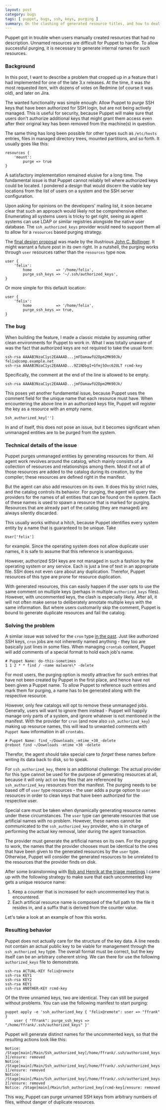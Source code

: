```yaml
---
layout: post
category: bugs
tags: [ puppet, bugs, ssh, keys, purging ]
summary: On the clashing of generated resource titles, and how to deal.
---
```


Puppet got in trouble when users manually created resources that had no description.
Unnamed resources are difficult for Puppet to handle. To allow successful
purging, it is necessary to generate internal names for such resources.

### Background

In this post, I want to describe a problem that cropped up in a feature that I
had implemented for one of the late 3.x releases. At the time, it was *the*
most requested item, with dozens of votes on Redmine (of course it was old),
and later on Jira.

The wanted functionality was simple enough: Allow Puppet to *purge* SSH keys
that have been authorized for SSH login, but are not being actively managed.
This is useful for security, because Puppet will make sure that users don't
authorize additional keys that might grant them access even after their
original key has been removed from the machine(s) in question.

The same thing has long been possible for other types such as `/etc/hosts` entries,
files in managed directory trees, mounted partitions, and so forth. It usually
goes like this:

    resources {
        'mount':
            purge => true
    }

A satisfactory implementation remained elusive for a long time. The fundamental
issue is that Puppet cannot reliably tell where authorized keys could be located.
I pondered a design that would discern the viable key locations from the list
of users on a system and the SSH server configuration.

Upon asking for opinions on the developers' mailing list, it soon became clear
that such an approach would likely not be comprehensive either. Enumerating
all systems users is tricky to get right, seeing as agent systems can use LDAP or similar
registries alongside the native user database.
The `ssh_authorized_keys` provider would need to support them all
to allow for a `resources` based purging strategy.

The [final design proposal](https://groups.google.com/forum/#!msg/puppet-users/AgvUwA9RMLM/QWGeYMP_9xoJ)
was made by the illustrious [John C. Bollinger](https://www.linkedin.com/in/johncbollinger).
It might warrant a future post in its own right. In a nutshell, the purging
works through `user` resources rather than the `resources` type now.

    user {
        'felix':
            home           => '/home/felix',
            purge_ssh_keys => '~/.ssh/authorized_keys',
    }

Or more simple for this default location:

    user {
        'felix':
            home           => '/home/felix',
            purge_ssh_keys => true,
    }

### The bug

When building the feature, I made a classic mistake by assuming rather clean
environments for Puppet to work in. What I was totally unaware of was the fact
that authorized keys are not required to take the usual form:

    ssh-rsa AAAAB3NzaC1yc2EAAAAD...jmFDamawfU2Dpm2MK90Jk/ felix@comp.example.net
    ssh-rsa AAAAB3NzaC1yc2EAAAAD...9Z1NDbgI+Gfmj5Ovc62ULT rcmd-key

Specifically, the comment at the end of the line is allowed to be empty.

    ssh-rsa AAAAB3NzaC1yc2EAAAAD...jmFDamawfU2Dpm2MK90Jk/

This poses yet another fundamental issue, because Puppet uses the comment field
for the unique name that each resource must have. When encountering the above
line in an authorized keys file, Puppet will register the key as a resource
with an empty name.

    Ssh_authorized_key['']

In and of itself, this does not pose an issue, but it becomes significant
when unmanaged entities are to be purged from the system.

### Technical details of the issue

Puppet purges unmanaged entities by generating resources for them.
All agent work revolves around the catalog, which mainly consists
of a collection of resources and relationships among them.
Most if not all of those resources are added to the catalog during its
creation, by the compiler; these resources are defined right in the manifest.

But the agent can also add resources on its own. It does this by strict rules,
and the catalog controls its behavior. For purging, the agent will query
the providers for the names of all entities that can be found on the system.
Each of these names is used to spawn a resource that is marked for purging.
Resources that are already part of the catalog (they are managed) are always
silently discarded.

This usually works without a hitch, because Puppet identifies every system
entity by a name that is guaranteed to be unique. Take

    User['felix']

for example. Since the operating system does not allow duplicate user names, it is
safe to assume that this reference is unambiguous.

However, authorized SSH keys are not managed in such a fashion by the operating
system or any service. Each is just a line of text in an appropriate file. SSH
does not even care about any duplication. Therefor, Puppet resources of this type
are prone for resource duplication.

With generated resources, this can easily happen if the user opts to use
the same comment on multiple keys (perhaps in multiple `authorized_keys` files).
However, with uncommented keys, the clash is especially likely. After all,
it will not often make sense to deliberately annotate multiple keys with
the same information. But where users customarily skip the comment, Puppet
is bound to generate duplicate resources and fail the catalog.

### Solving the problem

A similar issue was solved for the `cron` type
[in the past](http://projects.reductivelabs.com/issues/3220).
Just like authorized SSH keys, `cron` jobs are not inherently
named anything - they too are basically just lines in some files.
When managing `crontab` content, Puppet will add comments of a special
format to hold each job's name.

    # Puppet Name: do-this-sometimes
    1 1 2 * * find / -name malware\* -delete

For most users, the purging option is mostly attractive for such
entries that have not been created by Puppet in the first place, and hence
have not been given a Puppet name. To allow Puppet to reference such entries
and mark them for purging, a name has to be generated along with the respective
resource.

However, only few catalogs will opt to remove these unmanaged jobs.
Generally, users will want to ignore them instead - Puppet will happily manage
only parts of a system, and ignore whatever is not mentioned in the manifest.
With the provider for `cron` (and now also `ssh_authorized_key`) making up
resource names, this will lead to unwanted comments with `Puppet Name` information
in all `crontabs`.

    # Puppet Name: find_~/Downloads_-mtime_+30_-delete
    @reboot find ~/Downloads -mtime +30 -delete

Therefor, the agent should take special care to *forget* these names before
writing its data back to disk, so to speak.

For `ssh_authorized_key`, there is an additional challenge: The actual provider
for this type cannot be used for the purpose of generating resources at all,
because it will only act on key files that are referenced by `ssh_authorized_key`
resources from the manifest. The purging needs to be based off of `user` type
resources - the user adds a purge option to `user` resources in order to clean
keys that have been authorized for the respective user.

Special care must be taken when dynamically generating resource names under these
circumstances. The `user` type can generate resources that use artificial
names with no problem. However, these names cannot be communicated to the
`ssh_authorized_key` provider, who is in charge of performing the actual
key removal, later during the agent transaction.

The provider must generate the artificial names on its own. For the purging
to work, the names that the provider chooses must be identical to the ones
that have been given to the generated resources by the `user` type. Otherwise,
Puppet will consider the generated resources to be unrelated to the resources
that the provider finds on disk.

After some brainstorming with
[Rob and Henrik at the triage meetings](https://github.com/puppet-community/community-triage/blob/master/core/notes/2014-10-15.md)
I came up with the following strategy to make sure that each uncommented key
gets a unique resource name:

 1. Keep a counter that is increased for each uncommented key that is encountered.
 2. Each artificial resource name is composed of the full path to the file
 it resides in, and a suffix that is derived from the counter value.

Let's take a look at an example of how this works.

### Resulting behavior

Puppet does not actually care for the structure of the key data. A line needs not
contain an actual public key to be viable for management through the
`ssh_authorized_key` type. The overall format must be correct, but the key itself
can be an arbitrary coherent string. We can there for use the following
`authorized_keys` file to demonstrate.

    ssh-rsa ACTUAL-KEY felix@remote
    ssh-rsa KEY1
    ssh-rsa KEY2
    ssh-rsa KEY1
    ssh-rsa ANOTHER-KEY rcmd-key

Of the three unnamed keys, two are identical. They can still be purged without
problems. You can use the following manifest to start purging:

    puppet apply -e 'ssh_authorized_key { "felix@remote": user => "ffrank" }
        user { "ffrank": purge_ssh_keys => "/home/ffrank/.ssh/authorized_keys" }'

Puppet will generate distinct names for the uncommented keys, so that
the resulting actions look like this:

    Notice: /Stage[main]/Main/Ssh_authorized_key[/home/ffrank/.ssh/authorized_keys:unnamed-3]/ensure: removed
    Notice: /Stage[main]/Main/Ssh_authorized_key[/home/ffrank/.ssh/authorized_keys:unnamed-1]/ensure: removed
    Notice: /Stage[main]/Main/Ssh_authorized_key[/home/ffrank/.ssh/authorized_keys:unnamed-2]/ensure: removed
    Notice: /Stage[main]/Main/Ssh_authorized_key[rcmd-key]/ensure: removed

This way, Puppet can purge unnamed SSH keys from arbitrary numbers of files,
without danger of duplicate resources.
